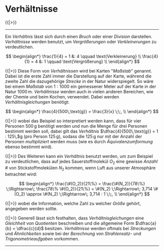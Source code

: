 <!--
version:  0.0.1
language: de
narrator: Deutsch Female

@style
main > *:not(:last-child) {
  margin-bottom: 3rem;
}

input {
    text-align: center;
}

.flex-container {
    display: flex;
    flex-wrap: wrap;
    align-items: stretch;
    gap: 20px;
}

.flex-child {
    flex: 1;
    min-width: 350px;
    margin-right: 20px;
}

@media (max-width: 400px) {
    .flex-child {
        flex: 100%;
        margin-right: 0;
    }
}
@end

formula: \carry   \textcolor{red}{\scriptsize #1}
formula: \digit   \rlap{\carry{#1}}\phantom{#2}#2
formula: \permil  \text{‰}

import: https://raw.githubusercontent.com/LiaTemplates/Tikz-Jax/main/README.md

script: https://cdn.jsdelivr.net/gh/LiaTemplates/Tikz-Jax@main/dist/index.js


tags: Erklärung, Verhältnisse

comment: In diesem Abschnitt werden Verhältnisse ausführlich erklärt.

author: Martin Lommatzsch

-->

# Verhältnisse




{{|>}}
***************************


Ein *Verhältnis* lässt sich durch einen *Bruch* oder einer *Division* darstellen. *Verhältnisse* werden benutzt, um *Vergrößerungen* oder *Verkleinerungen* zu verdeutlichen.



$$
\begin{align*}
\frac{1}{4}	 =								1 &: 4 \qquad \text{Verkleinerung} \\
\frac{4}{1}  =   							4 &: 1 \qquad \text{Vergrößerung} \\
\end{align*}
$$



{{|>}} Diese Form von *Verhältnissen* wird bei Karten "*Maßstab*" genannt. Dabei ist die erste Zahl immer die Darstellung auf der Karte, während die zweite Zahl die dazugehörige *Strecke* in der Natur widerspiegelt. So wäre bei einem *Maßstab* von $1:1000$ ein gemessener Meter auf der Karte in der Natur $1000\,$m. 
*Verhältnisse* werden auch in vielen anderen Bereichen, wie der Chemie und beim Kochen, verwendet. Dabei werden *Verhältnisgleichungen* benötigt:


$$
\begin{align*}
\frac{4}{500\,\text{g}}	 =	\frac{3}{x}		\;\;,					 \\ 
\end{align*}
$$



{{|>}} wobei das Beispiel so interpretiert werden kann, dass für vier Personen $500\,$g benötigt werden und nun die Menge für drei Personen bestimmt werden soll, dabei gilt das *Verhältnis* $\dfrac{4}{500\,\text{g}} = 1 : 125\,$g (pro Person $125\,$g), sodass die $125\,$g nur mit der Anzahl der Personen *multipliziert* werden muss (wie es durch *Äquivalenzumformung* ebenso bestimmt wird). 


{{|>}} Des Weiteren kann ein *Verhältnis* benutzt werden, um zum Beispiel zu verdeutlichen, dass auf jedes Sauerstoffmolekül $O_2$ eine gewisse *Anzahl* $\#$ von Stickstoffmolekülen $N_2$ kommen, wenn Luft aus unserer Atmosphäre betrachtet wird:


$$
\begin{align*}
\frac{\#(O_2)}{21\%}	 =	\frac{\#(N_2)}{78\%}	\;\Rightarrow\; \frac{78\% \#(O_2)}{21\%} = \#(N_2)  	\;\Rightarrow\; 3,714  \#(O_2)  \approx \#(N_2) 	\;\Rightarrow\;  3,714 : 1   \;\;,					 \\ 
\end{align*}
$$



{{|>}} wobei die Information, welche Zahl zu welcher *Größe* gehört, angegeben werden sollte.

{{|>}} Generell lässt sich festhalten, dass *Verhältnisgleichungen* eine *Gleichheit* von *Quotienten* beschreiben und die allgemeine Form $\dfrac{a}{b} = \dfrac{c}{d}$ besitzen. *Verhältnisse* werden oftmals bei *Streckungen* und *Ähnlichkeiten*  sowie bei der *Berechnung* von *Strahlensatz*- und *Trigonometrieaufgaben* vorkommen.



***************************
